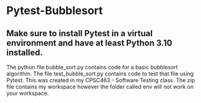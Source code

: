 # Pytest-Bubblesort

## Make sure to install Pytest in a virtual environment and have at least Python 3.10 installed.

The python file bubble_sort.py contains code for a basic bubblesort algorithm. The file test_bubble_sort.py contains code to test that file using Pytest. This was created in my CPSC463 - Software Testing class. The zip file contains my workspace however the folder called env will not work on your workspace.
